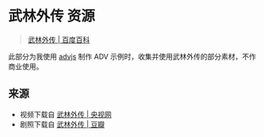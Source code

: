 # 武林外传 资源

> [武林外传 | 百度百科](https://baike.baidu.com/item/%E6%AD%A6%E6%9E%97%E5%A4%96%E4%BC%A0/5298)

此部分为我使用 [advjs](https://github.com/YunYouJun/advjs) 制作 ADV 示例时，收集并使用武林外传的部分素材，不作商业使用。

## 来源

- 视频下载自 [武林外传 | 央视网](https://tv.cctv.com/2014/07/27/VIDE1406399770522952.shtml)
- 剧照下载自 [武林外传 | 豆瓣](https://movie.douban.com/subject/3882715/photos)
